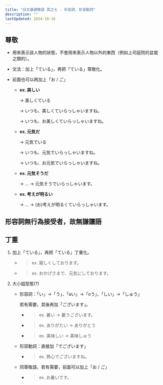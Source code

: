 ```yaml
---
title: "日文基礎敬語 其之七 - 形容詞、形容動詞"
description: ""
lastUpdated: 2024-10-16
---
```


## 尊敬

- 用來表示該人物的狀態，不會用來表示人物以外的東西（例如上司庭院的盆栽之類的）。

- 文法：加上「ている」，再把「ている」尊敬化。

- 前面也可以再加上「お / ご」

    - **ex. 美しい**

      → 美しくている

      → いつも、美しくていらっしゃいますね。

      → いつも、お美しくていらっしゃいますね。

    - **ex. 元気だ**

      → 元気でいる

      → いつも、元気でいらっしゃいますね。

      → いつも、お元気でいらっしゃいますね。

    - **ex. 元気そうだ**

      → … → 元気そうでいらっしゃいます。

    - **ex. 考えが明るい**

      → … → (お)考えが明るくていらっしゃいます。

## 形容詞無行為接受者，故無謙讓語

## 丁重

1. 加上「ている」，再把「ている」丁重化。

    - > ex. 親しくしております。

    - > ex. おかげさまで、元気にしております。

2. 大小姐型態(?)

    - 形容詞：「い」→「う」、「aい」→「oう」、「しい」→「しゅう」

      若有需要，其後再加「ございます」。

        - > ex. 暑い → 暑うございます。

        - > ex. ありがたい → ありがとう

        - > ex. 美味しい → 美味しゅう

    - 形容動詞：直接加「でございます」

        - > ex. 熱心でございますね。

    - 同尊敬語，若有需要，前面可以加上「お / ご」

        - > ex. お暑いです。